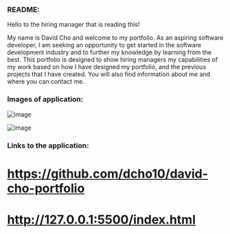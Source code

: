 ### README:

Hello to the hiring manager that is reading this! 

My name is David Cho and welcome to my portfolio. As an aspiring software developer, I am seeking an opportunity to get started in the software development industry and to further my knowledge by learning from the best. This portfolio is designed to show hiring managers my capabilities of my work based on how I have designed my portfolio, and the previous projects that I have created. You will also find information about me and where you can contact me. 

### Images of application:
![image](https://github.com/dcho10/david-cho-portfolio/assets/153252185/4830371e-cdfa-4143-9e3f-0d2b7386516e)

![image](https://github.com/dcho10/david-cho-portfolio/assets/153252185/e30ea653-6020-44ba-8266-0a10de9f353f)

### Links to the application:
# https://github.com/dcho10/david-cho-portfolio
# http://127.0.0.1:5500/index.html
